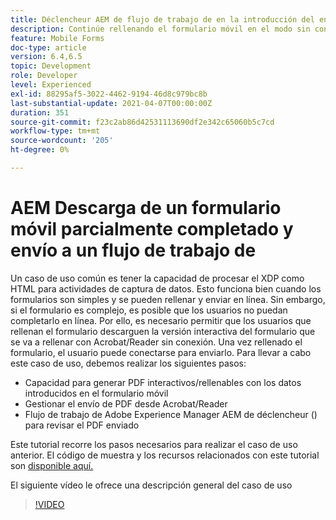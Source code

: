 ```yaml
---
title: Déclencheur AEM de flujo de trabajo de en la introducción del envío de formularios HTM5
description: Continúe rellenando el formulario móvil en el modo sin conexión y envíe el formulario móvil al flujo de trabajo de déclencheur AEM de la
feature: Mobile Forms
doc-type: article
version: 6.4,6.5
topic: Development
role: Developer
level: Experienced
exl-id: 88295af5-3022-4462-9194-46d8c979bc8b
last-substantial-update: 2021-04-07T00:00:00Z
duration: 351
source-git-commit: f23c2ab86d42531113690df2e342c65060b5c7cd
workflow-type: tm+mt
source-wordcount: '205'
ht-degree: 0%

---
```


# AEM Descarga de un formulario móvil parcialmente completado y envío a un flujo de trabajo de

Un caso de uso común es tener la capacidad de procesar el XDP como HTML para actividades de captura de datos. Esto funciona bien cuando los formularios son simples y se pueden rellenar y enviar en línea. Sin embargo, si el formulario es complejo, es posible que los usuarios no puedan completarlo en línea. Por ello, es necesario permitir que los usuarios que rellenan el formulario descarguen la versión interactiva del formulario que se va a rellenar con Acrobat/Reader sin conexión. Una vez rellenado el formulario, el usuario puede conectarse para enviarlo.
Para llevar a cabo este caso de uso, debemos realizar los siguientes pasos:

* Capacidad para generar PDF interactivos/rellenables con los datos introducidos en el formulario móvil
* Gestionar el envío de PDF desde Acrobat/Reader
* Flujo de trabajo de Adobe Experience Manager AEM de déclencheur () para revisar el PDF enviado

Este tutorial recorre los pasos necesarios para realizar el caso de uso anterior. El código de muestra y los recursos relacionados con este tutorial son [disponible aquí.](part-four.md)

El siguiente vídeo le ofrece una descripción general del caso de uso

>[!VIDEO](https://video.tv.adobe.com/v/29677?quality=12&learn=on)
